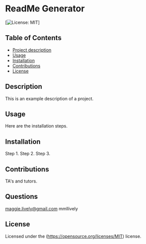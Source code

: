 
# ReadMe Generator

  [![License: MIT](https://img.shields.io/badge/License-MIT-yellow.svg)]

## Table of Contents
- [Project description](#Description)
- [Usage](#Usage)
- [Installation](#Installation)
- [Contributions](#Contributions)
- [License](#License)

## Description
This is an example description of a project.

## Usage
Here are the installation steps.

## Installation
Step 1. Step 2. Step 3.

## Contributions
TA's and tutors.

## Questions
maggie.lively@gmail.com
mmllively

## License
Licensed under the (https://opensource.org/licenses/MIT) license.

    